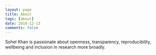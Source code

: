 ```yaml
---
layout: page
title: About
tags: [about]
date: 2018-12-13
comments: false
---
```




Sohel Khan is passionate about openness, transparency, reproducibility, wellbeing and inclusion in research  more broadly.
